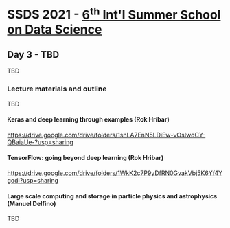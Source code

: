 # SSDS 2021  - [6<sup>th</sup> Int'l Summer School on Data Science](https://sites.google.com/view/ssdatascience2021)

## Day 3 - TBD

TBD

### Lecture materials and outline

TBD

#### Keras and deep learning through examples (Rok Hribar)

https://drive.google.com/drive/folders/1snLA7EnN5LDiEw-vOsIwdCY-QBaiaUe-?usp=sharing

####  TensorFlow: going beyond deep learning (Rok Hribar)

https://drive.google.com/drive/folders/1WkK2c7P9yDfRN0GvakVbj5K6Yf4YgodI?usp=sharing

#### Large scale computing and storage in particle physics and astrophysics  (Manuel Delfino)

TBD

